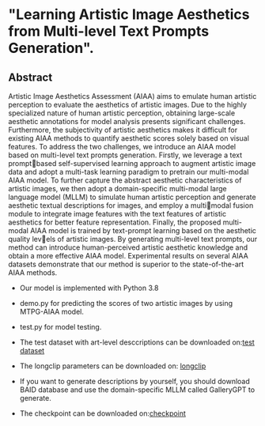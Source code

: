 # "Learning Artistic Image Aesthetics from Multi-level Text Prompts Generation".

## Abstract
Artistic Image Aesthetics Assessment (AIAA) aims to emulate human artistic perception to evaluate the aesthetics of artistic images. Due to the highly specialized nature of human
artistic perception, obtaining large-scale aesthetic annotations for model analysis presents significant challenges. Furthermore, the subjectivity of artistic aesthetics makes it difficult for existing AIAA methods to quantify aesthetic scores solely based on visual features. To address the two challenges, we introduce an AIAA model based on multi-level text prompts generation. Firstly, we leverage a text promptbased self-supervised learning approach to augment artistic
image data and adopt a multi-task learning paradigm to pretrain our multi-modal AIAA model. To further capture the abstract aesthetic characteristics of artistic images, we then adopt a domain-specific multi-modal large language model
(MLLM) to simulate human artistic perception and generate aesthetic textual descriptions for images, and employ a multimodal fusion module to integrate image features with the text features of artistic aesthetics for better feature representation. Finally, the proposed multi-modal AIAA model is trained by text-prompt learning based on the aesthetic quality levels of artistic images. By generating multi-level text prompts, our method can introduce human-perceived artistic aesthetic knowledge and obtain a more effective AIAA model. Experimental results on several AIAA datasets demonstrate that our method is superior to the state-of-the-art AIAA methods. 

* Our model is implemented with Python 3.8

* demo.py for predicting the scores of two artistic images by using MTPG-AIAA model.

* test.py for model testing.

* The test dataset with art-level desccriptions can be downloaded on:[test dataset]( https://drive.usercontent.google.com/download?id=1jgxjCo1yOQXuhhWmYyN_Gkh3_ajubsak)

* The longclip parameters can be downloaded on: [longclip](https://drive.usercontent.google.com/download?id=1bDKBAqCnvMeEXKecMBB6UCgxj8aglPPq)

* If you want to generate descriptions by yourself, you should download BAID database and use the domain-specific MLLM called GalleryGPT to generate.
  
* The checkpoint can be downloaded on:[checkpoint]( https://drive.usercontent.google.com/download?id=19uSUuZ_5jCfgKzLBqAERUgmAv9Yd8Oci)





